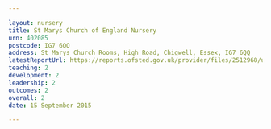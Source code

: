 ```yaml
---

layout: nursery
title: St Marys Church of England Nursery
urn: 402085
postcode: IG7 6QQ
address: St Marys Church Rooms, High Road, Chigwell, Essex, IG7 6QQ
latestReportUrl: https://reports.ofsted.gov.uk/provider/files/2512968/urn/402085.pdf
teaching: 2
development: 2
leadership: 2
outcomes: 2
overall: 2
date: 15 September 2015

---
```

